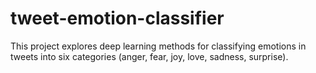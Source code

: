 # tweet-emotion-classifier
This project explores deep learning methods for classifying emotions in tweets into six categories (anger, fear, joy, love, sadness, surprise).
